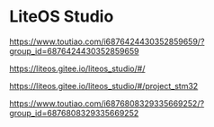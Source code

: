 # LiteOS Studio
https://www.toutiao.com/i6876424430352859659/?group_id=6876424430352859659

https://liteos.gitee.io/liteos_studio/#/

https://liteos.gitee.io/liteos_studio/#/project_stm32

https://www.toutiao.com/i6876808329335669252/?group_id=6876808329335669252

